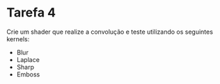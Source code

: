 # Tarefa 4

Crie um shader que realize a convolução e teste utilizando os seguintes kernels:

- Blur
- Laplace
- Sharp
- Emboss
